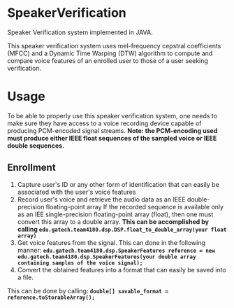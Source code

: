 # SpeakerVerification
Speaker Verification system implemented in JAVA.

This speaker verification system uses mel-frequency cepstral coefficients (MFCC) and a Dynamic Time Warping (DTW) algorithm to compute and compare voice features of an enrolled user to those of a user seeking verification.

# Usage

To be able to properly use this speaker verification system,
one needs to make sure they have access to a voice recording
device capable of producing PCM-encoded signal streams.
**Note: the PCM-encoding used must produce either IEEE float
      sequences of the sampled voice or IEEE double sequences.**

## Enrollment
1. Capture user's ID or any other form of identification that can easily be associated with the user's voice features
2. Record user's voice and retrieve the audio data as an IEEE double-precision floating-point array
If the recorded sequence is available only as an IEE single-precision floating-point array (float), then one must convert this array to a double array. **This can be accomplished by calling `edu.gatech.team4180.dsp.DSP.float_to_double_array(your float array)`**
3. Get voice features from the signal. This can done in the following manner:
**`edu.gatech.team4180.dsp.SpeakerFeatures reference = new edu.gatech.team4180.dsp.SpeakerFeatures(your double array containing samples of the voice signal);`**
4. Convert the obtained features into a format that can easily be saved into a file.

This can be done by calling: **`double[] savable_format = reference.toStorableArray();`**

